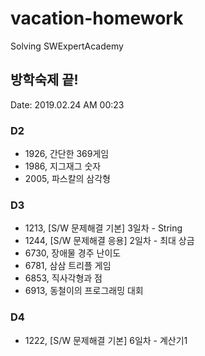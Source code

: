 # vacation-homework

Solving SWExpertAcademy

## 방학숙제 끝!

Date: 2019.02.24 AM 00:23

### D2

- 1926, 간단한 369게임
- 1986, 지그재그 숫자
- 2005, 파스칼의 삼각형

### D3

- 1213, [S/W 문제해결 기본] 3일차 - String
- 1244, [S/W 문제해결 응용] 2일차 - 최대 상금
- 6730, 장애물 경주 난이도
- 6781, 삼삼 트리플 게임
- 6853, 직사각형과 점
- 6913, 동철이의 프로그래밍 대회

### D4

- 1222, [S/W 문제해결 기본] 6일차 - 계산기1